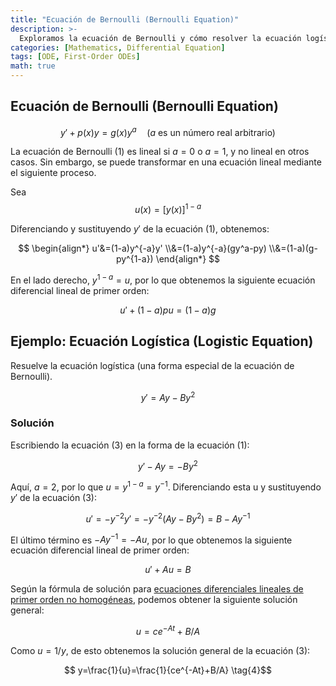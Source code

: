 ```yaml
---
title: "Ecuación de Bernoulli (Bernoulli Equation)"
description: >-
  Exploramos la ecuación de Bernoulli y cómo resolver la ecuación logística, una forma especial de la ecuación de Bernoulli.
categories: [Mathematics, Differential Equation]
tags: [ODE, First-Order ODEs]
math: true
---
```


## Ecuación de Bernoulli (Bernoulli Equation)

$$ y'+p(x)y=g(x)y^a\quad \text{(}a\text{ es un número real arbitrario)}  \tag{1} $$

La ecuación de Bernoulli (1) es lineal si $a=0$ o $a=1$, y no lineal en otros casos. Sin embargo, se puede transformar en una ecuación lineal mediante el siguiente proceso.

Sea $$ u(x)=[y(x)]^{1-a} $$

Diferenciando y sustituyendo $y'$ de la ecuación (1), obtenemos:

$$ \begin{align*}
u'&=(1-a)y^{-a}y'
\\&=(1-a)y^{-a}(gy^a-py) 
\\&=(1-a)(g-py^{1-a})
\end{align*} $$

En el lado derecho, $y^{1-a}=u$, por lo que obtenemos la siguiente ecuación diferencial lineal de primer orden:

$$ u'+(1-a)pu=(1-a)g \tag{2} $$

## Ejemplo: Ecuación Logística (Logistic Equation)
Resuelve la ecuación logística (una forma especial de la ecuación de Bernoulli).

$$ y'=Ay-By^2 \tag{3} $$

### Solución
Escribiendo la ecuación (3) en la forma de la ecuación (1):

$$ y'-Ay=-By^2 $$

Aquí, $a=2$, por lo que $u=y^{1-a}=y^{-1}$. Diferenciando esta u y sustituyendo $y'$ de la ecuación (3):

$$ u'=-y^{-2}y'=-y^{-2}(Ay-By^2)=B-Ay^{-1} $$

El último término es $-Ay^{-1}=-Au$, por lo que obtenemos la siguiente ecuación diferencial lineal de primer orden:

$$ u'+Au=B $$

Según la fórmula de solución para [ecuaciones diferenciales lineales de primer orden no homogéneas](/posts/Solution-of-First-Order-Linear-ODE/#ecuación-diferencial-lineal-no-homogénea), podemos obtener la siguiente solución general:

$$ u=ce^{-At}+B/A $$

Como $u=1/y$, de esto obtenemos la solución general de la ecuación (3):

$$ y=\frac{1}{u}=\frac{1}{ce^{-At}+B/A} \tag{4}$$